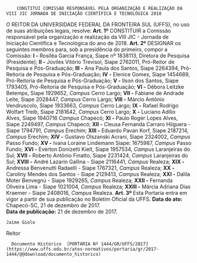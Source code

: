         CONSTITUI COMISSÃO RESPONSÁVEL PELA ORGANIZAÇÃO E REALIZAÇÃO DA VIII JIC JORNADA DE INICIAÇÃO CIENTÍFICA E TECNOLÓGICA 2018  

 O REITOR DA UNIVERSIDADE FEDERAL DA FRONTEIRA SUL (UFFS), no uso de suas atribuições legais, resolve:   **Art. 1º** CONSTITUIR a Comissão responsável pela organização e realização da VIII JIC - Jornada de Iniciação Científica e Tecnológica do ano de 2018.   **Art. 2º** DESIGNAR os seguintes membros para, sob a presidência do primeiro, compor a Comissão: **I -** Rosiléa Garcia França, Siape nº 1838113, Diretora de Pesquisa (Presidente); **II -** Joviles Vitório Trevisol, Siape 2762011, Pró-Reitor de Pesquisa e Pós-Graduação; **III -** Ana Paula dos Santos, Siape 2264394, Pró-Reitoria de Pesquisa e Pós-Graduação; **IV -** Elenice Gomes, Siape 1454689, Pró-Reitoria de Pesquisa e Pós-Graduação; **V -** Ilson dos Santos, Siape 1793405, Pró-Reitoria de Pesquisa e Pós-Graduação; **VI -** Débora Leitzke Betemps, Siape 1929652, *Campus* Cerro Largo; **VII -** Fabiane de Andrade Leite, Siape 2028447, *Campus* Cerro Largo; **VIII -** Márcio Antônio Vendruscolo, Siape 1933663, *Campus* Cerro Largo; **IX -** Rafael Rodrigo Wolfart Treib, Siape 2181642, *Campus* Cerro Largo; **X -** Luciano Adílio Alves, Siape 1940716 *Campus* Chapecó; **XI -** Paulo Roger Lopes Alves, Siape 2249497, *Campus* Chapecó; **XII -** Cleusa Fernanda Carraro Hilguera - Siape 1794791, *Campus* Erechim; **XIII -** Eduardo Pavan Korf, Siape 2187214, *Campus* Erechim; **XIV -** Gustavo Olszanski Acrani, Siape 2324002, *Campus* Passo Fundo; **XV -** Ivana Loraine Lindemann Siape: 1675987, *Campus* Passo Fundo; **XVI -** Everton Donizetti Kielt, Siape 1957534, *Campus* Laranjeiras do Sul; **XVII -** Roberto Antônio Finatto, Siape 2231424, *Campus* Laranjeiras do Sul; **XVIII -** André Lazarin Gallina - Siape 2116441, *Campus* Realeza; **XIX -** Andressa Benvenutti Radaelli - Siape 1767321, *Campus* Realeza; **XX -** Caroliny Mendes dos Santos - Siape 2129413, *Campus* Realeza; **XXI -** Dalila Moter Benvegnú - Siape 1929265, *Campus* Realeza; **XXII -** Fernanda Oliveira Lima - Siape 1021004, *Campus* Realeza; **XXIII -** Márcia Adriana Dias Kraemer - Siape 2408016, *Campus* Realeza.   **Art. 3º** Esta Portaria entra em vigor a partir de sua publicação no Boletim Oficial da UFFS.      **Data do ato:** Chapecó-SC, 21 de dezembro de 2017.   
 **Data de publicação:**  21 de dezembro de 2017. 

    Jaime Giolo   
 Reitor 

      Documento Histórico  [PORTARIA Nº 1444/GR/UFFS/2017](https://www.uffs.edu.br/atos-normativos/portaria/gr/2017-1444/@@download/documento_historico)     
      